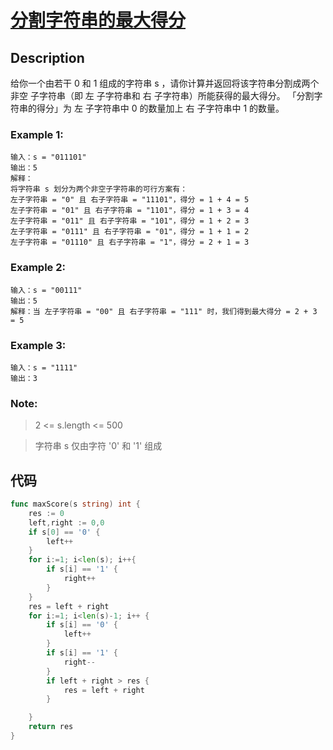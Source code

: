 # [分割字符串的最大得分](https://leetcode-cn.com/problems/maximum-score-after-splitting-a-string/)

## Description

给你一个由若干 0 和 1 组成的字符串 s ，请你计算并返回将该字符串分割成两个 非空 子字符串（即 左 子字符串和 右 子字符串）所能获得的最大得分。
「分割字符串的得分」为 左 子字符串中 0 的数量加上 右 子字符串中 1 的数量。

### Example 1:

````
输入：s = "011101"
输出：5 
解释：
将字符串 s 划分为两个非空子字符串的可行方案有：
左子字符串 = "0" 且 右子字符串 = "11101"，得分 = 1 + 4 = 5 
左子字符串 = "01" 且 右子字符串 = "1101"，得分 = 1 + 3 = 4 
左子字符串 = "011" 且 右子字符串 = "101"，得分 = 1 + 2 = 3 
左子字符串 = "0111" 且 右子字符串 = "01"，得分 = 1 + 1 = 2 
左子字符串 = "01110" 且 右子字符串 = "1"，得分 = 2 + 1 = 3
````

### Example 2:

````
输入：s = "00111"
输出：5
解释：当 左子字符串 = "00" 且 右子字符串 = "111" 时，我们得到最大得分 = 2 + 3 = 5
````

### Example 3:

```
输入：s = "1111"
输出：3
```

### Note:

> 2 <= s.length <= 500

> 字符串 s 仅由字符 '0' 和 '1' 组成


## 代码
```` Go
func maxScore(s string) int {
    res := 0
    left,right := 0,0
    if s[0] == '0' {
        left++
    }
    for i:=1; i<len(s); i++{
        if s[i] == '1' {
            right++
        }
    }
    res = left + right
    for i:=1; i<len(s)-1; i++ {
        if s[i] == '0' {
            left++
        }
        if s[i] == '1' {
            right--
        }
        if left + right > res {
            res = left + right
        }

    }
    return res
}
````

